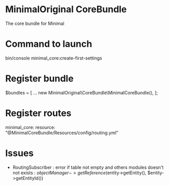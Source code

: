 MinimalOriginal CoreBundle
========

The core bundle for Minimal

Command to launch
========
bin/console minimal_core:create-first-settings

Register bundle
========
$bundles = [
    ...
    new MinimalOriginal\CoreBundle\MinimalCoreBundle(),
];

Register routes
========
minimal_core:
    resource: "@MinimalCoreBundle/Resources/config/routing.yml"

Issues
========
- RoutingSubscriber : error if table not empty and others modules doesn't not exists : $objectManager->getReference($entity->getEntity(), $entity->getEntityId())
